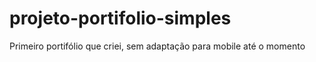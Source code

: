 # projeto-portifolio-simples
Primeiro portifólio que criei, sem adaptação para mobile até o momento

